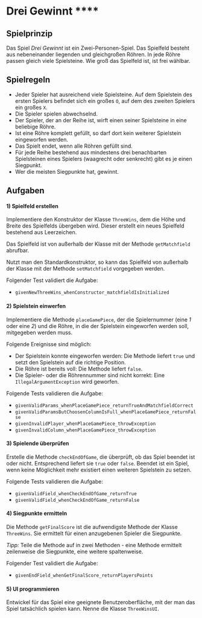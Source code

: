 # Drei Gewinnt ****

## Spielprinzip 
Das Spiel *Drei Gewinnt* ist ein Zwei-Personen-Spiel. Das Spielfeld besteht aus nebeneinander liegenden und gleichgroßen Röhren. In jede Röhre passen gleich viele Spielsteine. Wie groß das Spielfeld ist, ist frei wählbar.
 

## Spielregeln
- Jeder Spieler hat ausreichend viele Spielsteine. Auf dem Spielstein des ersten Spielers befindet sich ein großes `O`, auf dem des zweiten Spielers ein großes `X`.
- Die Spieler spielen abwechselnd.
- Der Spieler, der an der Reihe ist, wirft einen seiner Spielsteine in eine beliebige Röhre.
- Ist eine Röhre komplett gefüllt, so darf dort kein weiterer Spielstein eingeworfen werden.
- Das Spielt endet, wenn alle Röhren gefüllt sind.
- Für jede Reihe bestehend aus mindestens drei benachbarten Spielsteinen eines Spielers (waagrecht oder senkrecht) gibt es je einen Siegpunkt.
- Wer die meisten Siegpunkte hat, gewinnt.

## Aufgaben

#### 1) Spielfeld erstellen
Implementiere den Konstruktor der Klasse `ThreeWins`, dem die Höhe und Breite des Spielfelds übergeben wird. Dieser erstellt ein neues Spielfeld bestehend aus Leerzeichen.

Das Spielfeld ist von außerhalb der Klasse mit der Methode `getMatchfield` abrufbar.

Nutzt man den Standardkonstruktor, so kann das Spielfeld von außerhalb der Klasse mit der Methode `setMatchfield` vorgegeben werden.

Folgender Test validiert die Aufgabe:
- `givenNewThreeWins_whenConstructor_matchfieldIsInitialized`


#### 2) Spielstein einwerfen
Implementiere die Methode `placeGamePiece`, der die Spielernummer (eine *1* oder eine *2*) und die Röhre, in die der Spielstein eingeworfen werden soll, mitgegeben werden muss.
 
Folgende Ereignisse sind möglich:
- Der Spielstein konnte eingeworfen werden: Die Methode liefert `true` und setzt den Spielstein auf die richtige Position. 
- Die Röhre ist bereits voll: Die Methode liefert `false`. 
- Die Spieler- oder die Röhrennummer sind nicht korrekt: Eine `IllegalArgumentException` wird geworfen.
 
Folgende Tests validieren die Aufgabe:
- `givenValidParams_whenPlaceGamePiece_returnTrueAndMatchfieldCorrect`
- `givenValidParamsButChoosenColumnIsFull_whenPlaceGamePiece_returnFalse`
- `givenInvalidPlayer_whenPlaceGamePiece_throwException`
- `givenInvalidColumn_whenPlaceGamePiece_throwException`


#### 3) Spielende überprüfen
Erstelle die Methode `checkEndOfGame`, die überprüft, ob das Spiel beendet ist oder nicht. Entsprechend liefert sie `true` oder `false`. Beendet ist ein Spiel, wenn keine Möglichkeit mehr existiert einen weiteren Spielstein zu setzen.

Folgende Tests validieren die Aufgabe:
- `givenValidField_whenCheckEndOfGame_returnTrue`
- `givenValidField_whenCheckEndOfGame_returnFalse`


#### 4) Siegpunkte ermitteln
Die Methode `getFinalScore` ist die aufwendigste Methode der Klasse `ThreeWins`. Sie ermittelt für einen anzugebenen Spieler die Siegpunkte.

*Tipp:* Teile die Methode auf in zwei Methoden - eine Methode ermittelt zeilenweise die Siegpunkte, eine weitere spaltenweise.

Folgender Test validiert die Aufgabe:
- `givenEndField_whenGetFinalScore_returnPlayersPoints`


#### 5) UI programmieren
Entwickel für das Spiel eine geeignete Benutzeroberfläche, mit der man das Spiel tatsächlich spielen kann. Nenne die Klasse `ThreeWinsUI`.